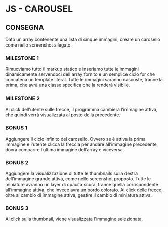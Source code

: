 # JS - CAROUSEL

## CONSEGNA
Dato un array contenente una lista di cinque immagini, creare un carosello come nello screenshot allegato.

### MILESTONE 1
Rimuoviamo tutto il markup statico e inseriamo tutte le immagini dinamicamente servendoci dell'array fornito e un semplice ciclo for che concatena un template literal.
Tutte le immagini saranno nascoste, tranne la prima, che avrà una classe specifica che la renderà visibile.

### MILESTONE 2
Al click dell'utente sulle frecce, il programma cambierà l’immagine attiva, che quindi verrà visualizzata al posto della precedente.

### BONUS 1
Aggiungere il ciclo infinito del carosello. Ovvero se è attiva la prima immagine e l'utente clicca la freccia per andare all’immagine precedente, dovrà comparire l’ultima immagine dell’array e viceversa.

### BONUS 2
Aggiungere la visualizzazione di tutte le thumbnails sulla destra dell’immagine grande attiva, come nello screenshot proposto. Tutte le miniature avranno un layer di opacità scura, tranne quella corrispondente all’immagine attiva, che invece avrà un bordo colorato.
Al click delle frecce, oltre al cambio di immagine attiva, gestire il cambio di miniatura attiva.

### BONUS 3
Al click sulla thumbnail, viene visualizzata l'immagine selezionata.